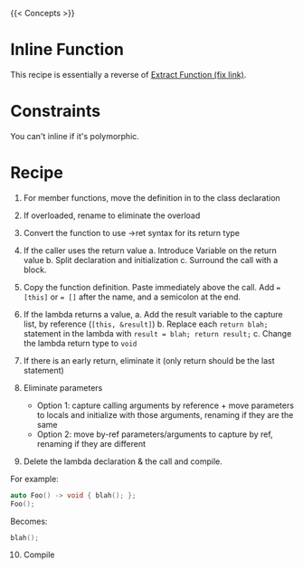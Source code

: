 {{< Concepts >}}

# Inline Function

This recipe is essentially a reverse of [Extract Function (fix link)](#).

# Constraints

You can't inline if it's polymorphic.

# Recipe

1. For member functions, move the definition in to the class declaration
2. If overloaded, rename to eliminate the overload
3. Convert the function to use ->ret syntax for its return type
4. If the caller uses the return value
  a. Introduce Variable on the return value
  b. Split declaration and initialization
  c. Surround the call with a block.
5. Copy the function definition. Paste immediately above the call. Add `= [this]` or `= []` after the name, and a semicolon at the end.
6. If the lambda returns a value,
  a. Add the result variable to the capture list, by reference (`[this, &result]`)
  b. Replace each `return blah;` statement in the lambda with `result = blah; return result;`
  c. Change the lambda return type to `void`
7. If there is an early return, eliminate it (only return should be the last statement)
8. Eliminate parameters

   * Option 1: capture calling arguments by reference + move parameters to locals and initialize with those arguments, renaming if they are the same
   * Option 2: move by-ref parameters/arguments to capture by ref, renaming if they are different
  
9. Delete the lambda declaration & the call and compile.

For example:

```cpp
auto Foo() -> void { blah(); };
Foo();
```

Becomes:

```cpp
blah();
```

10. Compile
